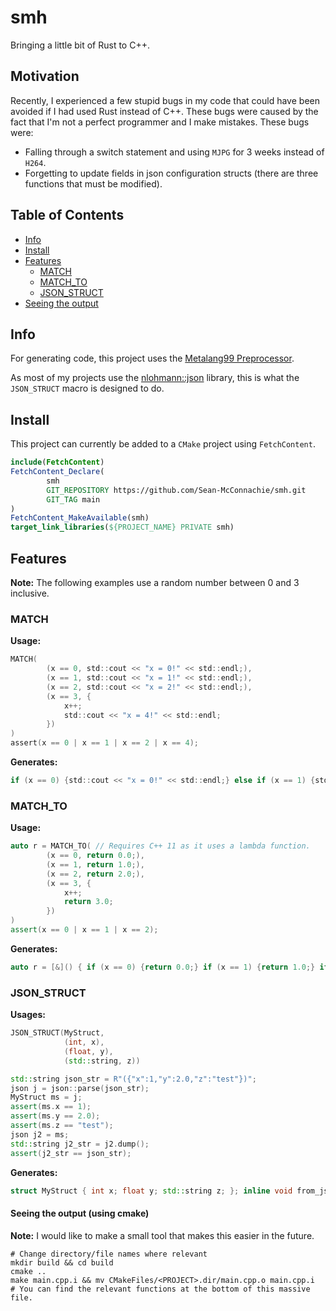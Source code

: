 # smh

Bringing a little bit of Rust to C++.

## Motivation

Recently, I experienced a few stupid bugs in my code that could have been avoided if I had used Rust instead of C++.
These bugs were caused by the fact that I'm not a perfect programmer and I make mistakes. These bugs were:
  - Falling through a switch statement and using `MJPG` for 3 weeks instead of `H264`.
  - Forgetting to update fields in json configuration structs (there are three functions that must be modified).

## Table of Contents

- [Info](#info)
- [Install](#install)
- [Features](#features)
  - [MATCH](#match)
  - [MATCH_TO](#match_to)
  - [JSON_STRUCT](#json_struct)
- [Seeing the output](#seeing-the-output-using-cmake)

## Info

For generating code, this project uses the [Metalang99 Preprocessor]("https://github.com/Hirrolot/metalang99").

As most of my projects use the [nlohmann::json]("https://github.com/nlohmann/json") library, this is what the `JSON_STRUCT`
macro is designed to do.

## Install

This project can currently be added to a `CMake` project using `FetchContent`.

```cmake
include(FetchContent)
FetchContent_Declare(
        smh
        GIT_REPOSITORY https://github.com/Sean-McConnachie/smh.git
        GIT_TAG main
)
FetchContent_MakeAvailable(smh)
target_link_libraries(${PROJECT_NAME} PRIVATE smh)
```

## Features

**Note:**
The following examples use a random number between 0 and 3 inclusive.

### MATCH
**Usage:**
```c
MATCH(
        (x == 0, std::cout << "x = 0!" << std::endl;),
        (x == 1, std::cout << "x = 1!" << std::endl;),
        (x == 2, std::cout << "x = 2!" << std::endl;),
        (x == 3, {
            x++;
            std::cout << "x = 4!" << std::endl;
        })
)
assert(x == 0 | x == 1 | x == 2 | x == 4);
```

**Generates:**
```c
if (x == 0) {std::cout << "x = 0!" << std::endl;} else if (x == 1) {std::cout << "x = 1!" << std::endl;} else if (x == 2) {std::cout << "x = 2!" << std::endl;} else if (x == 3) {{ x++; std::cout << "x = 4!" << std::endl; }}
```

### MATCH_TO
**Usage:**
```c++
auto r = MATCH_TO( // Requires C++ 11 as it uses a lambda function.
        (x == 0, return 0.0;),
        (x == 1, return 1.0;),
        (x == 2, return 2.0;),
        (x == 3, {
            x++;
            return 3.0;
        })
)
assert(x == 0 | x == 1 | x == 2);
```

**Generates:**
```c++
auto r = [&]() { if (x == 0) {return 0.0;} if (x == 1) {return 1.0;} if (x == 2) {return 2.0;} if (x == 3) {{ x--; return 3.0; }} std::cerr << "Error: Missing return statement!\n" << std::endl; exit(1); }();
```

### JSON_STRUCT
**Usages:**
```c++
JSON_STRUCT(MyStruct,
            (int, x),
            (float, y),
            (std::string, z))

std::string json_str = R"({"x":1,"y":2.0,"z":"test"})";
json j = json::parse(json_str);
MyStruct ms = j;
assert(ms.x == 1);
assert(ms.y == 2.0);
assert(ms.z == "test");
json j2 = ms;
std::string j2_str = j2.dump();
assert(j2_str == json_str);
```

**Generates:**
```c++
struct MyStruct { int x; float y; std::string z; }; inline void from_json(const json &j, MyStruct &s) { j.at("x").get_to(s.x); j.at("y").get_to(s.y); j.at("z").get_to(s.z); } inline void to_json(json &j, const MyStruct &s) { j = { {"x", s.x}, {"y", s.y}, {"z", s.z}, }; }
```

#### Seeing the output (using cmake)
**Note:** I would like to make a small tool that makes this easier in the future.
```
# Change directory/file names where relevant
mkdir build && cd build
cmake ..
make main.cpp.i && mv CMakeFiles/<PROJECT>.dir/main.cpp.o main.cpp.i
# You can find the relevant functions at the bottom of this massive file.
```